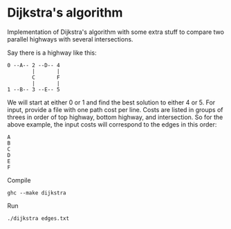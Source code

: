 # Dijkstra's algorithm

Implementation of Dijkstra's algorithm with some extra stuff to compare two parallel highways with several intersections.

Say there is a highway like this:

    0 --A-- 2 --D-- 4
            |       |
            C       F
            |       |
    1 --B-- 3 --E-- 5

We will start at either 0 or 1 and find the best solution to either 4 or 5. For input, provide a file with one path cost per line. Costs are listed in groups of threes in order of top highway, bottom highway, and intersection. So for the above example, the input costs will correspond to the edges in this order:

    A
    B
    C
    D
    E
    F

Compile

    ghc --make dijkstra

Run

    ./dijkstra edges.txt

